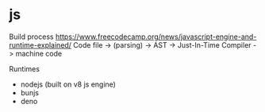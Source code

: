 # js

Build process
https://www.freecodecamp.org/news/javascript-engine-and-runtime-explained/
Code file -> (parsing) -> AST -> Just-In-Time Compiler -> machine code

Runtimes

- nodejs (built on v8 js engine)
- bunjs
- deno
